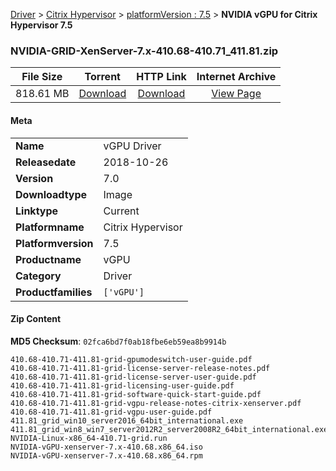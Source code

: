 
[Driver](/README.md)  >  [Citrix Hypervisor](/index/Driver/Citrix_Hypervisor.md)  >  [platformVersion : 7.5](/index/Driver/Citrix_Hypervisor/7.5.md)  >  **NVIDIA vGPU for Citrix Hypervisor 7.5**


### NVIDIA-GRID-XenServer-7.x-410.68-410.71_411.81.zip

| **File Size** | **Torrent**  | **HTTP Link** | **Internet Archive** |
|:-------------:|:------------:|:-------------:|:--------------------:|
| 818.61 MB |  [Download](https://archive.org/download/nvgpu_NVIDIA-GRID-XenServer-7.x-410.68-410.71_411.81.zip_d6lni2ce/nvgpu_NVIDIA-GRID-XenServer-7.x-410.68-410.71_411.81.zip_d6lni2ce_archive.torrent)       | [Download](https://archive.org/compress/nvgpu_NVIDIA-GRID-XenServer-7.x-410.68-410.71_411.81.zip_d6lni2ce) | [View Page](https://archive.org/details/nvgpu_NVIDIA-GRID-XenServer-7.x-410.68-410.71_411.81.zip_d6lni2ce)       |

#### Meta

<table>
<tr><td><strong>Name</strong></td><td>vGPU Driver</td></tr>
<tr><td><strong>Releasedate</strong></td><td>2018-10-26</td></tr>
<tr><td><strong>Version</strong></td><td>7.0</td></tr>
<tr><td><strong>Downloadtype</strong></td><td>Image</td></tr>
<tr><td><strong>Linktype</strong></td><td>Current</td></tr>
<tr><td><strong>Platformname</strong></td><td>Citrix Hypervisor</td></tr>
<tr><td><strong>Platformversion</strong></td><td>7.5</td></tr>
<tr><td><strong>Productname</strong></td><td>vGPU</td></tr>
<tr><td><strong>Category</strong></td><td>Driver</td></tr>
<tr><td><strong>Productfamilies</strong></td><td><code>['vGPU']</code></td></tr>
</table>

#### Zip Content

**MD5 Checksum**: `02fca6bd7f0ab18fbe6eb59ea8b9914b`

```text
410.68-410.71-411.81-grid-gpumodeswitch-user-guide.pdf
410.68-410.71-411.81-grid-license-server-release-notes.pdf
410.68-410.71-411.81-grid-license-server-user-guide.pdf
410.68-410.71-411.81-grid-licensing-user-guide.pdf
410.68-410.71-411.81-grid-software-quick-start-guide.pdf
410.68-410.71-411.81-grid-vgpu-release-notes-citrix-xenserver.pdf
410.68-410.71-411.81-grid-vgpu-user-guide.pdf
411.81_grid_win10_server2016_64bit_international.exe
411.81_grid_win8_win7_server2012R2_server2008R2_64bit_international.exe
NVIDIA-Linux-x86_64-410.71-grid.run
NVIDIA-vGPU-xenserver-7.x-410.68.x86_64.iso
NVIDIA-vGPU-xenserver-7.x-410.68.x86_64.rpm
```